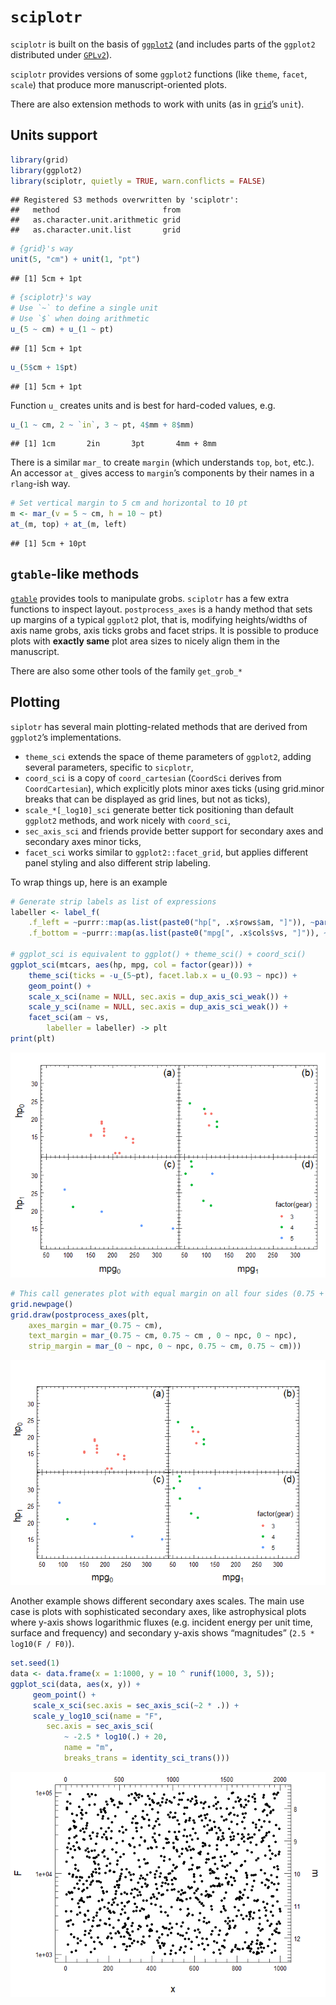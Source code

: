 
# `sciplotr`

`sciplotr` is built on the basis of
[`ggplot2`](https://github.com/tidyverse/ggplot2) (and includes parts of
the `ggplot2` distributed under
[`GPLv2`](https://github.com/tidyverse/ggplot2/blob/master/LICENSE)).

`sciplotr` provides versions of some `ggplot2` functions (like `theme`,
`facet`, `scale`) that produce more manuscript-oriented plots.

There are also extension methods to work with units (as in
[`grid`](https://github.com/cran/grid)’s `unit`).

## Units support

``` r
library(grid)
library(ggplot2)
library(sciplotr, quietly = TRUE, warn.conflicts = FALSE)
```

    ## Registered S3 methods overwritten by 'sciplotr':
    ##   method                       from
    ##   as.character.unit.arithmetic grid
    ##   as.character.unit.list       grid

``` r
# {grid}'s way
unit(5, "cm") + unit(1, "pt")
```

    ## [1] 5cm + 1pt

``` r
# {sciplotr}'s way
# Use `~` to define a single unit
# Use `$` when doing arithmetic
u_(5 ~ cm) + u_(1 ~ pt)
```

    ## [1] 5cm + 1pt

``` r
u_(5$cm + 1$pt)
```

    ## [1] 5cm + 1pt

Function `u_` creates units and is best for hard-coded values, e.g.

``` r
u_(1 ~ cm, 2 ~ `in`, 3 ~ pt, 4$mm + 8$mm)
```

    ## [1] 1cm       2in       3pt       4mm + 8mm

There is a similar `mar_` to create `margin` (which understands `top`,
`bot`, etc.). An accessor `at_` gives access to `margin`’s components by
their names in a `rlang`-ish way.

``` r
# Set vertical margin to 5 cm and horizontal to 10 pt
m <- mar_(v = 5 ~ cm, h = 10 ~ pt)
at_(m, top) + at_(m, left)
```

    ## [1] 5cm + 10pt

## `gtable`-like methods

[`gtable`](https://github.com/r-lib/gtable) provides tools to manipulate
grobs. `sciplotr` has a few extra functions to inspect layout.
`postprocess_axes` is a handy method that sets up margins of a typical
`ggplot2` plot, that is, modifying heights/widths of axis name grobs,
axis ticks grobs and facet strips. It is possible to produce plots with
**exactly same** plot area sizes to nicely align them in the manuscript.

There are also some other tools of the family `get_grob_*`

## Plotting

`siplotr` has several main plotting-related methods that are derived
from `ggplot2`’s implementations.

  - `theme_sci` extends the space of theme parameters of `ggplot2`,
    adding several parameters, specific to `sicplotr`,
  - `coord_sci` is a copy of `coord_cartesian` (`CoordSci` derives from
    `CoordCartesian`), which explicitly plots minor axes ticks (using
    grid.minor breaks that can be displayed as grid lines, but not as
    ticks),
  - `scale_*[_log10]_sci` generate better tick positioning than default
    `ggplot2` methods, and work nicely with `coord_sci`,
  - `sec_axis_sci` and friends provide better support for secondary axes
    and secondary axes minor ticks,
  - `facet_sci` works similar to `ggplot2::facet_grid`, but applies
    different panel styling and also different strip labeling.

To wrap things up, here is an example

``` r
# Generate strip labels as list of expressions
labeller <- label_f(
    .f_left = ~purrr::map(as.list(paste0("hp[", .x$rows$am, "]")), ~parse(text = .x)),
    .f_bottom = ~purrr::map(as.list(paste0("mpg[", .x$cols$vs, "]")), ~parse(text = .x)))

# ggplot_sci is equivalent to ggplot() + theme_sci() + coord_sci()
ggplot_sci(mtcars, aes(hp, mpg, col = factor(gear))) +
    theme_sci(ticks = -u_(5~pt), facet.lab.x = u_(0.93 ~ npc)) +
    geom_point() +
    scale_x_sci(name = NULL, sec.axis = dup_axis_sci_weak()) +
    scale_y_sci(name = NULL, sec.axis = dup_axis_sci_weak()) +
    facet_sci(am ~ vs, 
        labeller = labeller) -> plt
print(plt)
```

![](README_files/figure-gfm/plot_1-1.png)<!-- -->

``` r
# This call generates plot with equal margin on all four sides (0.75 + 0.75 cm)
grid.newpage()
grid.draw(postprocess_axes(plt, 
    axes_margin = mar_(0.75 ~ cm), 
    text_margin = mar_(0.75 ~ cm, 0.75 ~ cm , 0 ~ npc, 0 ~ npc),
    strip_margin = mar_(0 ~ npc, 0 ~ npc, 0.75 ~ cm, 0.75 ~ cm)))
```

![](README_files/figure-gfm/plot_2-1.png)<!-- -->

Another example shows different secondary axes scales. The main use case
is plots with sophisticated secondary axes, like astrophysical plots
where y-axis shows logarithmic fluxes (e.g. incident energy per unit
time, surface and frequency) and secondary y-axis shows “magnitudes”
(`2.5 * log10(F / F0)`).

``` r
set.seed(1)
data <- data.frame(x = 1:1000, y = 10 ^ runif(1000, 3, 5));
ggplot_sci(data, aes(x, y)) +
     geom_point() +
     scale_x_sci(sec.axis = sec_axis_sci(~2 * .)) +
     scale_y_log10_sci(name = "F",
        sec.axis = sec_axis_sci(
            ~ -2.5 * log10(.) + 20, 
            name = "m", 
            breaks_trans = identity_sci_trans()))
```

![](README_files/figure-gfm/plot_3-1.png)<!-- -->
